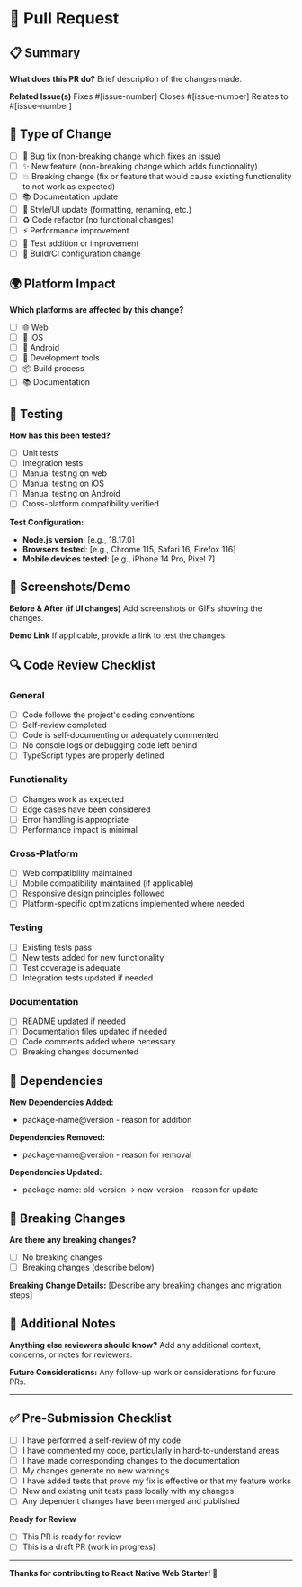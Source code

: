 # 🚀 Pull Request

## 📋 Summary

**What does this PR do?**
Brief description of the changes made.

**Related Issue(s)**
Fixes #[issue-number]
Closes #[issue-number]
Relates to #[issue-number]

## 🔄 Type of Change

- [ ] 🐛 Bug fix (non-breaking change which fixes an issue)
- [ ] ✨ New feature (non-breaking change which adds functionality)
- [ ] 💥 Breaking change (fix or feature that would cause existing functionality to not work as expected)
- [ ] 📚 Documentation update
- [ ] 🎨 Style/UI update (formatting, renaming, etc.)
- [ ] ♻️ Code refactor (no functional changes)
- [ ] ⚡ Performance improvement
- [ ] 🧪 Test addition or improvement
- [ ] 🔧 Build/CI configuration change

## 🌍 Platform Impact

**Which platforms are affected by this change?**

- [ ] 🌐 Web
- [ ] 📱 iOS
- [ ] 🤖 Android
- [ ] 🔧 Development tools
- [ ] 📦 Build process
- [ ] 📚 Documentation

## 🧪 Testing

**How has this been tested?**

- [ ] Unit tests
- [ ] Integration tests
- [ ] Manual testing on web
- [ ] Manual testing on iOS
- [ ] Manual testing on Android
- [ ] Cross-platform compatibility verified

**Test Configuration:**

- **Node.js version**: [e.g., 18.17.0]
- **Browsers tested**: [e.g., Chrome 115, Safari 16, Firefox 116]
- **Mobile devices tested**: [e.g., iPhone 14 Pro, Pixel 7]

## 📸 Screenshots/Demo

**Before & After (if UI changes)**
Add screenshots or GIFs showing the changes.

**Demo Link**
If applicable, provide a link to test the changes.

## 🔍 Code Review Checklist

### **General**

- [ ] Code follows the project's coding conventions
- [ ] Self-review completed
- [ ] Code is self-documenting or adequately commented
- [ ] No console logs or debugging code left behind
- [ ] TypeScript types are properly defined

### **Functionality**

- [ ] Changes work as expected
- [ ] Edge cases have been considered
- [ ] Error handling is appropriate
- [ ] Performance impact is minimal

### **Cross-Platform**

- [ ] Web compatibility maintained
- [ ] Mobile compatibility maintained (if applicable)
- [ ] Responsive design principles followed
- [ ] Platform-specific optimizations implemented where needed

### **Testing**

- [ ] Existing tests pass
- [ ] New tests added for new functionality
- [ ] Test coverage is adequate
- [ ] Integration tests updated if needed

### **Documentation**

- [ ] README updated if needed
- [ ] Documentation files updated if needed
- [ ] Code comments added where necessary
- [ ] Breaking changes documented

## 🔗 Dependencies

**New Dependencies Added:**

- package-name@version - reason for addition

**Dependencies Removed:**

- package-name@version - reason for removal

**Dependencies Updated:**

- package-name: old-version → new-version - reason for update

## 🚨 Breaking Changes

**Are there any breaking changes?**

- [ ] No breaking changes
- [ ] Breaking changes (describe below)

**Breaking Change Details:**
[Describe any breaking changes and migration steps]

## 📝 Additional Notes

**Anything else reviewers should know?**
Add any additional context, concerns, or notes for reviewers.

**Future Considerations:**
Any follow-up work or considerations for future PRs.

---

## ✅ Pre-Submission Checklist

- [ ] I have performed a self-review of my code
- [ ] I have commented my code, particularly in hard-to-understand areas
- [ ] I have made corresponding changes to the documentation
- [ ] My changes generate no new warnings
- [ ] I have added tests that prove my fix is effective or that my feature works
- [ ] New and existing unit tests pass locally with my changes
- [ ] Any dependent changes have been merged and published

**Ready for Review**

- [ ] This PR is ready for review
- [ ] This is a draft PR (work in progress)

---

**Thanks for contributing to React Native Web Starter! 🙏**
